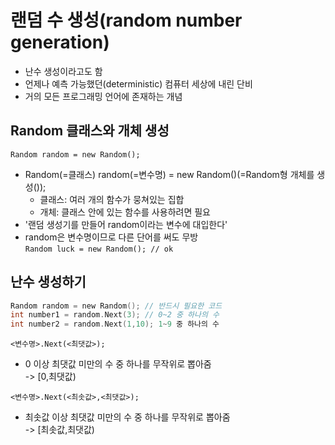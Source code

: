 # 랜덤 수 생성(random number generation)

- 난수 생성이라고도 함
- 언제나 예측 가능했던(deterministic) 컴퓨터 세상에 내린 단비
- 거의 모든 프로그래밍 언어에 존재하는 개념

## Random 클래스와 개체 생성

`Random random = new Random();`

- Random(=클래스) random(=변수명) = new Random()(=Random형 개체를 생성());
  - 클래스: 여러 개의 함수가 뭉쳐있는 집합
  - 개체: 클래스 안에 있는 함수를 사용하려면 필요
- '랜덤 생성기를 만들어 random이라는 변수에 대입한다'
- random은 변수명이므로 다른 단어를 써도 무방  
  `Random luck = new Random(); // ok`

## 난수 생성하기

```c
Random random = new Random(); // 반드시 필요한 코드
int number1 = random.Next(3); // 0~2 중 하나의 수
int number2 = random.Next(1,10); 1~9 중 하나의 수
```

`<변수명>.Next(<최댓값>);`

- 0 이상 최댓값 미만의 수 중 하나를 무작위로 뽑아줌  
  -> [0,최댓값)

`<변수명>.Next(<최솟값>,<최댓값>);`

- 최솟값 이상 최댓값 미만의 수 중 하나를 무작위로 뽑아줌  
  -> [최솟값,최댓값)

